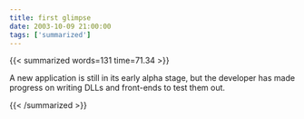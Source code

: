 ```yaml
---
title: first glimpse
date: 2003-10-09 21:00:00
tags: ['summarized']
---
```


{{< summarized words=131 time=71.34 >}}

A new application is still in its early alpha stage, but the developer has made progress on writing DLLs and front-ends to test them out.

{{< /summarized >}}
